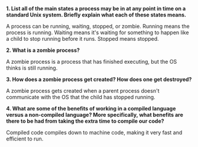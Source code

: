 **1. List all of the main states a process may be in at any point in time on a standard Unix system. Briefly explain what each of these states means.**

A process can be running, waiting, stopped, or zombie. Running means the process is running. Waiting means it's waiting for something to happen like a child to stop running before it runs. Stopped means stopped.

**2. What is a zombie process?**

A zombie process is a process that has finished executing, but the OS thinks is still running.

**3. How does a zombie process get created? How does one get destroyed?**

A zombie process gets created when a parent process doesn't communicate with the OS that the child has stopped running.

**4. What are some of the benefits of working in a compiled language versus a non-compiled language? More specifically, what benefits are there to be had from taking the extra time to compile our code?**

Compiled code compiles down to machine code, making it very fast and efficient to run.
